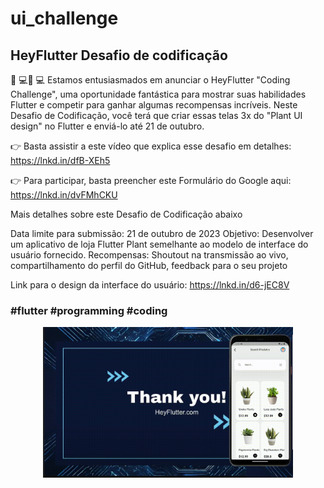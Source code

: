 # ui_challenge
## HeyFlutter Desafio de codificação

👨 💻👩 💻 Estamos entusiasmados em anunciar o HeyFlutter "Coding Challenge",
uma oportunidade fantástica para mostrar suas habilidades Flutter e competir
para ganhar algumas recompensas incríveis. Neste Desafio de Codificação, 
você terá que criar essas telas 3x do "Plant UI design" no Flutter e 
enviá-lo até 21 de outubro.

👉 Basta assistir a este vídeo que explica esse desafio em detalhes:
https://lnkd.in/dfB-XEh5

👉 Para participar, basta preencher este Formulário do Google aqui:
https://lnkd.in/dvFMhCKU

Mais detalhes sobre este Desafio de Codificação abaixo

Data limite para submissão: 21 de outubro de 2023
Objetivo: Desenvolver um aplicativo de loja Flutter Plant semelhante ao modelo
de interface do usuário fornecido.
Recompensas: Shoutout na transmissão ao vivo, compartilhamento do perfil do
GitHub, feedback para o seu projeto

Link para o design da interface do usuário: 
https://lnkd.in/d6-jEC8V

### #flutter #programming #coding

<p align="center">
    <a href="[https://castbox.fm/app/castbox/player/id5650324/id644570187?v=8.22.11&autoplay=0](https://www.linkedin.com/posts/robsonamendonca_desafioheyflutter-flutter-desenvolvimentodeaplicativos-activity-7121688728497979393-e32q?utm_source=share&utm_medium=member_desktop)https://www.linkedin.com/posts/robsonamendonca_desafioheyflutter-flutter-desenvolvimentodeaplicativos-activity-7121688728497979393-e32q?utm_source=share&utm_medium=member_desktop" alt="Linkedin">
<img 
    src="./ui_challenge.gif"
    width="400"
/>
        </a>
</p>

